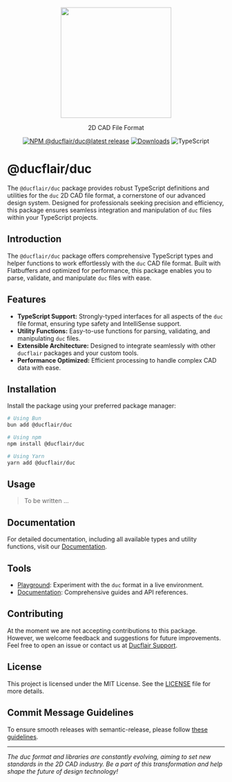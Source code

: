 <p align="center">
  <br/>
  <a href="https://duc.ducflair.com" target="_blank"><img width="256px" src="https://ducflair-public.s3.eu-west-2.amazonaws.com/duc/duc-extended.png" /></a>
  <p align="center">2D CAD File Format</p>
  <p align="center" style="align: center;">
    <a href="https://github.com/ducflair/duc/releases"><img src="https://img.shields.io/npm/v/@ducflair/duc/latest?style=round-square&label=latest%20stable" alt="NPM @ducflair/duc@latest release" /></a>
    <a href="https://www.npmtrends.com/@ducflair/duc"><img src="https://img.shields.io/npm/dm/@ducflair/duc?style=round-square&color=salmon" alt="Downloads" /></a>
    <img src="https://shields.io/badge/TypeScript-3178C6?logo=TypeScript&logoColor=fff&style=round-square" alt="TypeScript" />
  </p>
</p>


# @ducflair/duc

The `@ducflair/duc` package provides robust TypeScript definitions and utilities for the `duc` 2D CAD file format, a cornerstone of our advanced design system. Designed for professionals seeking precision and efficiency, this package ensures seamless integration and manipulation of `duc` files within your TypeScript projects.


## Introduction

The `@ducflair/duc` package offers comprehensive TypeScript types and helper functions to work effortlessly with the `duc` CAD file format. Built with Flatbuffers and optimized for performance, this package enables you to parse, validate, and manipulate `duc` files with ease.

## Features

- **TypeScript Support:** Strongly-typed interfaces for all aspects of the `duc` file format, ensuring type safety and IntelliSense support.
- **Utility Functions:** Easy-to-use functions for parsing, validating, and manipulating `duc` files.
- **Extensible Architecture:** Designed to integrate seamlessly with other `ducflair` packages and your custom tools.
- **Performance Optimized:** Efficient processing to handle complex CAD data with ease.

## Installation

Install the package using your preferred package manager:

```bash
# Using Bun
bun add @ducflair/duc

# Using npm
npm install @ducflair/duc

# Using Yarn
yarn add @ducflair/duc
```

## Usage
> To be written ...

## Documentation

For detailed documentation, including all available types and utility functions, visit our [Documentation](https://duc.ducflair.com).

## Tools

- [Playground](https://ducflair.com/core): Experiment with the `duc` format in a live environment.
- [Documentation](https://duc.ducflair.com): Comprehensive guides and API references.

## Contributing

At the moment we are not accepting contributions to this package. However, we welcome feedback and suggestions for future improvements. Feel free to open an issue or contact us at [Ducflair Support](https://www.ducflair.com/support).

## License

This project is licensed under the MIT License. See the [LICENSE](./LICENSE) file for more details.


## Commit Message Guidelines

To ensure smooth releases with semantic-release, please follow [these guidelines](https://semantic-release.gitbook.io/semantic-release#how-does-it-work).

---

*The duc format and libraries are constantly evolving, aiming to set new standards in the 2D CAD industry. Be a part of this transformation and help shape the future of design technology!*